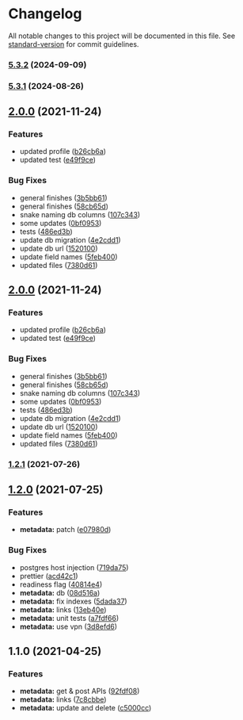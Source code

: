 # Changelog

All notable changes to this project will be documented in this file. See [standard-version](https://github.com/conventional-changelog/standard-version) for commit guidelines.

### [5.3.2](https://github.com/MapColonies/3d-ingestion-catalog/compare/v5.3.1...v5.3.2) (2024-09-09)

### [5.3.1](https://github.com/MapColonies/3d-ingestion-catalog/compare/v5.3.0...v5.3.1) (2024-08-26)

## [2.0.0](https://github.com/MapColonies/3d-ingestion-catalog/compare/v1.2.2...v2.0.0) (2021-11-24)


### Features

* updated profile ([b26cb6a](https://github.com/MapColonies/3d-ingestion-catalog/commit/b26cb6a20a49d9d8b636e1d419e8f5f30257247b))
* updated test ([e49f9ce](https://github.com/MapColonies/3d-ingestion-catalog/commit/e49f9ce0f2af1a41252c6ddbcfa0991c5fa67602))


### Bug Fixes

* general finishes ([3b5bb61](https://github.com/MapColonies/3d-ingestion-catalog/commit/3b5bb61948e5b2098fe8a2e573c3a78d0c707be5))
* general finishes ([58cb65d](https://github.com/MapColonies/3d-ingestion-catalog/commit/58cb65dca6e3c4341d572166c1642e823a3b3acf))
* snake naming db columns ([107c343](https://github.com/MapColonies/3d-ingestion-catalog/commit/107c3435dde7ea78d5c3eb00f299b367f878be92))
* some updates ([0bf0953](https://github.com/MapColonies/3d-ingestion-catalog/commit/0bf0953b6075d3a8fc2d3f69f0a36d06bfddaf06))
* tests ([486ed3b](https://github.com/MapColonies/3d-ingestion-catalog/commit/486ed3b58a4929400939a11b3819dd03ffd33cab))
* update db migration ([4e2cdd1](https://github.com/MapColonies/3d-ingestion-catalog/commit/4e2cdd10d1750d1561a60e0b9240bf6741af24f6))
* update db url ([1520100](https://github.com/MapColonies/3d-ingestion-catalog/commit/1520100c4bd8e6f8538e1c1128395c4abc56b720))
* update field names ([5feb400](https://github.com/MapColonies/3d-ingestion-catalog/commit/5feb400c46da38dca783f299dde5ee975f2d19c7))
* updated files ([7380d61](https://github.com/MapColonies/3d-ingestion-catalog/commit/7380d61900c1716ab7f7f66adfc9a84192bb57d4))

## [2.0.0](https://github.com/MapColonies/3d-ingestion-catalog/compare/v1.2.2...v2.0.0) (2021-11-24)


### Features

* updated profile ([b26cb6a](https://github.com/MapColonies/3d-ingestion-catalog/commit/b26cb6a20a49d9d8b636e1d419e8f5f30257247b))
* updated test ([e49f9ce](https://github.com/MapColonies/3d-ingestion-catalog/commit/e49f9ce0f2af1a41252c6ddbcfa0991c5fa67602))


### Bug Fixes

* general finishes ([3b5bb61](https://github.com/MapColonies/3d-ingestion-catalog/commit/3b5bb61948e5b2098fe8a2e573c3a78d0c707be5))
* general finishes ([58cb65d](https://github.com/MapColonies/3d-ingestion-catalog/commit/58cb65dca6e3c4341d572166c1642e823a3b3acf))
* snake naming db columns ([107c343](https://github.com/MapColonies/3d-ingestion-catalog/commit/107c3435dde7ea78d5c3eb00f299b367f878be92))
* some updates ([0bf0953](https://github.com/MapColonies/3d-ingestion-catalog/commit/0bf0953b6075d3a8fc2d3f69f0a36d06bfddaf06))
* tests ([486ed3b](https://github.com/MapColonies/3d-ingestion-catalog/commit/486ed3b58a4929400939a11b3819dd03ffd33cab))
* update db migration ([4e2cdd1](https://github.com/MapColonies/3d-ingestion-catalog/commit/4e2cdd10d1750d1561a60e0b9240bf6741af24f6))
* update db url ([1520100](https://github.com/MapColonies/3d-ingestion-catalog/commit/1520100c4bd8e6f8538e1c1128395c4abc56b720))
* update field names ([5feb400](https://github.com/MapColonies/3d-ingestion-catalog/commit/5feb400c46da38dca783f299dde5ee975f2d19c7))
* updated files ([7380d61](https://github.com/MapColonies/3d-ingestion-catalog/commit/7380d61900c1716ab7f7f66adfc9a84192bb57d4))

### [1.2.1](https://github.com/MapColonies/3d-ingestion-catalog/compare/v1.2.0...v1.2.1) (2021-07-26)

## [1.2.0](https://github.com/MapColonies/3d-ingestion-catalog/compare/v1.1.0...v1.2.0) (2021-07-25)


### Features

* **metadata:** patch ([e07980d](https://github.com/MapColonies/3d-ingestion-catalog/commit/e07980d511b61713d4f20cd04a4e67f6ed28a0da))


### Bug Fixes

* postgres host injection ([719da75](https://github.com/MapColonies/3d-ingestion-catalog/commit/719da750fbd4073b0d6c0d4fb26bf29d13885de0))
* prettier ([acd42c1](https://github.com/MapColonies/3d-ingestion-catalog/commit/acd42c103930e7b6d322304bacd2fabd89bd9b85))
* readiness flag ([40814e4](https://github.com/MapColonies/3d-ingestion-catalog/commit/40814e4ed5d9f7a3278390a549d78e1d1789d780))
* **metadata:** db ([08d516a](https://github.com/MapColonies/3d-ingestion-catalog/commit/08d516a3afb04bd5e8682fdfce67cfef48a58658))
* **metadata:** fix indexes ([5dada37](https://github.com/MapColonies/3d-ingestion-catalog/commit/5dada379c902f138b8579266ad54102b7e02278c))
* **metadata:** links ([13eb40e](https://github.com/MapColonies/3d-ingestion-catalog/commit/13eb40e84cb42f6cc0cac18b53a51081d15fd8b2))
* **metadata:** unit tests ([a7fdf66](https://github.com/MapColonies/3d-ingestion-catalog/commit/a7fdf66f61a3edaa8516f6d57ef42f72e7c9bc02))
* **metadata:** use vpn ([3d8efd6](https://github.com/MapColonies/3d-ingestion-catalog/commit/3d8efd69d39a56c082866153b05832b1bba70198))

## 1.1.0 (2021-04-25)


### Features

* **metadata:** get & post APIs ([92fdf08](https://github.com/MapColonies/3d-ingestion-catalog/commit/92fdf088f15d04d3878b8f24f13bd1da218345bd))
* **metadata:** links ([7c8cbbe](https://github.com/MapColonies/3d-ingestion-catalog/commit/7c8cbbe56be4a196d5e976d231a02d84bce580fa))
* **metadata:** update and delete ([c5000cc](https://github.com/MapColonies/3d-ingestion-catalog/commit/c5000cc9c6ab8cf9a4b87e0077f57535c22507c9))
